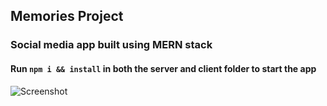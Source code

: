## Memories Project
### Social media app built using MERN stack
#### Run `npm i && install` in both the server and client folder to start the app

![Screenshot](/screenshots/screen1.png)